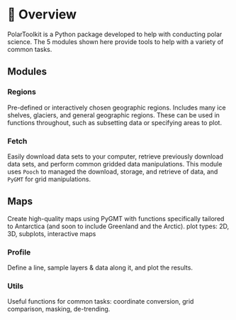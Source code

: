 # 🔎 Overview

PolarToolkit is a Python package developed to help with conducting polar
science. The 5 modules shown here provide tools to help with a variety of common
tasks.

## Modules

### Regions

Pre-defined or interactively chosen geographic regions. Includes many ice
shelves, glaciers, and general geographic regions. These can be used in
functions throughout, such as subsetting data or specifying areas to plot.

### Fetch

Easily download data sets to your computer, retrieve previously download data
sets, and perform common gridded data manipulations. This module uses `Pooch` to
managed the download, storage, and retrieve of data, and `PyGMT` for grid
manipulations.

## Maps

Create high-quality maps using PyGMT with functions specifically tailored to
Antarctica (and soon to include Greenland and the Arctic). plot types: 2D, 3D, subplots, interactive maps

### Profile

Define a line, sample layers & data along it, and plot the results.

### Utils

Useful functions for common tasks: coordinate conversion, grid comparison,
masking, de-trending.
